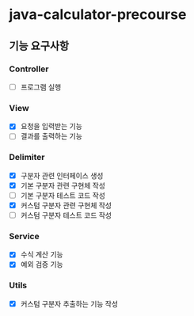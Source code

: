 # java-calculator-precourse

## 기능 요구사항

### Controller

- [ ] 프로그램 실행

### View

- [X] 요청을 입력받는 기능
- [ ] 결과를 출력하는 기능

### Delimiter

- [X] 구분자 관련 인터페이스 생성
- [X] 기본 구분자 관련 구현체 작성
- [ ] 기본 구분자 테스트 코드 작성
- [X] 커스텀 구분자 관련 구현체 작성
- [ ] 커스텀 구분자 테스트 코드 작성

### Service

- [X] 수식 계산 기능
- [X] 예외 검증 기능

### Utils

- [X] 커스텀 구분자 추출하는 기능 작성